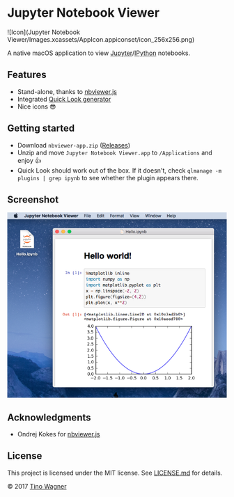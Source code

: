 # Jupyter Notebook Viewer

![Icon](Jupyter Notebook Viewer/Images.xcassets/AppIcon.appiconset/icon_256x256.png)

A native macOS application to view
[Jupyter](https://jupyter.org/)/[IPython](https://ipython.org/) notebooks.

## Features

- Stand-alone, thanks to [nbviewer.js](https://github.com/kokes/nbviewer.js)
- Integrated [Quick Look generator](https://github.com/tuxu/ipynb-quicklook/)
- Nice icons 😎

## Getting started

- Download `nbviewer-app.zip`
  ([Releases](https://github.com/tuxu/nbviewer-app/releases))
- Unzip and move `Jupyter Notebook Viewer.app` to `/Applications` and enjoy 👍
- Quick Look should work out of the box. If it doesn't, check
  `qlmanage -m plugins | grep ipynb` to see whether the plugin appears there.

## Screenshot

![Screenshot](screenshot.png)

## Acknowledgments

- Ondrej Kokes for [nbviewer.js](https://github.com/kokes/nbviewer.js)

## License

This project is licensed under the MIT license. See [LICENSE.md](LICENSE.md) for
details.

© 2017 [Tino Wagner](http://www.tinowagner.com/)